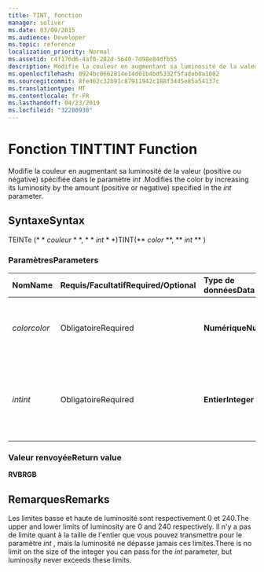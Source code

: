 ```yaml
---
title: TINT, fonction
manager: soliver
ms.date: 03/09/2015
ms.audience: Developer
ms.topic: reference
localization_priority: Normal
ms.assetid: c4f176d6-4af0-282d-5640-7d98e84dfb55
description: Modifie la couleur en augmentant sa luminosité de la valeur (positive ou négative) spécifiée dans le paramètre int.
ms.openlocfilehash: 8924bc0662814e14d01b4bd5332f5fadeb0a1082
ms.sourcegitcommit: 8fe462c32b91c87911942c188f3445e85a54137c
ms.translationtype: MT
ms.contentlocale: fr-FR
ms.lasthandoff: 04/23/2019
ms.locfileid: "32280930"
---
```

# <a name="tint-function"></a><span data-ttu-id="231c2-103">Fonction TINT</span><span class="sxs-lookup"><span data-stu-id="231c2-103">TINT Function</span></span>

<span data-ttu-id="231c2-104">Modifie la couleur en augmentant sa luminosité de la valeur (positive ou négative) spécifiée dans le paramètre _int_ .</span><span class="sxs-lookup"><span data-stu-id="231c2-104">Modifies the color by increasing its luminosity by the amount (positive or negative) specified in the  _int_ parameter.</span></span> 
  
## <a name="syntax"></a><span data-ttu-id="231c2-105">Syntaxe</span><span class="sxs-lookup"><span data-stu-id="231c2-105">Syntax</span></span>

<span data-ttu-id="231c2-106">TEINTe (\* \* *couleur* \* \*, \* \* *int* \* \*)</span><span class="sxs-lookup"><span data-stu-id="231c2-106">TINT(\*\* *color* \*\*, \*\* *int* \*\* )</span></span> 
  
### <a name="parameters"></a><span data-ttu-id="231c2-107">Paramètres</span><span class="sxs-lookup"><span data-stu-id="231c2-107">Parameters</span></span>

|<span data-ttu-id="231c2-108">**Nom**</span><span class="sxs-lookup"><span data-stu-id="231c2-108">**Name**</span></span>|<span data-ttu-id="231c2-109">**Requis/Facultatif**</span><span class="sxs-lookup"><span data-stu-id="231c2-109">**Required/Optional**</span></span>|<span data-ttu-id="231c2-110">**Type de données**</span><span class="sxs-lookup"><span data-stu-id="231c2-110">**Data Type**</span></span>|<span data-ttu-id="231c2-111">**Description**</span><span class="sxs-lookup"><span data-stu-id="231c2-111">**Description**</span></span>|
|:-----|:-----|:-----|:-----|
| <span data-ttu-id="231c2-112">_color_</span><span class="sxs-lookup"><span data-stu-id="231c2-112">_color_</span></span> <br/> |<span data-ttu-id="231c2-113">Obligatoire</span><span class="sxs-lookup"><span data-stu-id="231c2-113">Required</span></span>  <br/> |<span data-ttu-id="231c2-114">**Numérique**</span><span class="sxs-lookup"><span data-stu-id="231c2-114">**Numeric**</span></span> <br/> |<span data-ttu-id="231c2-115">Index de couleurs Microsoft Visio ou valeur RVB de la couleur.</span><span class="sxs-lookup"><span data-stu-id="231c2-115">The Microsoft Visio color index or RGB value of the color.</span></span>  <br/> |
| <span data-ttu-id="231c2-116">_int_</span><span class="sxs-lookup"><span data-stu-id="231c2-116">_int_</span></span> <br/> |<span data-ttu-id="231c2-117">Obligatoire</span><span class="sxs-lookup"><span data-stu-id="231c2-117">Required</span></span>  <br/> |<span data-ttu-id="231c2-118">**Entier**</span><span class="sxs-lookup"><span data-stu-id="231c2-118">**Integer**</span></span> <br/> |<span data-ttu-id="231c2-119">Valeur d’augmentation de la luminosité de la couleur.</span><span class="sxs-lookup"><span data-stu-id="231c2-119">The amount by which to increase the luminosity of the color.</span></span> <span data-ttu-id="231c2-120">Elle peut être positive ou négative.</span><span class="sxs-lookup"><span data-stu-id="231c2-120">Can be positive or negative.</span></span>  <br/> |
   
### <a name="return-value"></a><span data-ttu-id="231c2-121">Valeur renvoyée</span><span class="sxs-lookup"><span data-stu-id="231c2-121">Return value</span></span>

 <span data-ttu-id="231c2-122">**RVB**</span><span class="sxs-lookup"><span data-stu-id="231c2-122">**RGB**</span></span>
  
## <a name="remarks"></a><span data-ttu-id="231c2-123">Remarques</span><span class="sxs-lookup"><span data-stu-id="231c2-123">Remarks</span></span>

<span data-ttu-id="231c2-124">Les limites basse et haute de luminosité sont respectivement 0 et 240.</span><span class="sxs-lookup"><span data-stu-id="231c2-124">The upper and lower limits of luminosity are 0 and 240 respectively.</span></span> <span data-ttu-id="231c2-125">Il n'y a pas de limite quant à la taille de l'entier que vous pouvez transmettre pour le paramètre _int_ , mais la luminosité ne dépasse jamais ces limites.</span><span class="sxs-lookup"><span data-stu-id="231c2-125">There is no limit on the size of the integer you can pass for the  _int_ parameter, but luminosity never exceeds these limits.</span></span> 
  

